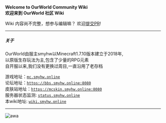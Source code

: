 **Welcome to OurWorld Community Wiki**  
**欢迎来到 OurWorld 社区 Wiki**

Wiki 内容尚不完整，想参与编辑嘛？ 欢迎[提交PR](https://github.com/smyhw/OurWorldCommunityWiki/pulls)!
***

##### 关于

OurWorld由服主smyhw以Minecraft1.7.10版本建立于2018年,  
以原版生存玩法为主,包含了少量的RPG元素  
自开服以来,我们没有更换过周目,一直沿用了老存档

游戏地址：[`mc.smyhw.online`](mc.smyhw.online)  
论坛地址：[`https://bbs.smyhw.online:8080`](https://bbs.smyhw.online:8080)  
皮肤站地址：[`https://mcskin.smyhw.online:8080`](https://mcskin.smyhw.online:8080)  
服务器状态监测: [`status.smyhw.online`](https://1.ao.smyhw.online/status/)  
本wiki地址: [`wiki.smyhw.online`](https://wiki.smyhw.online/)  
  
***
![awa](/img/awa.jpg)
